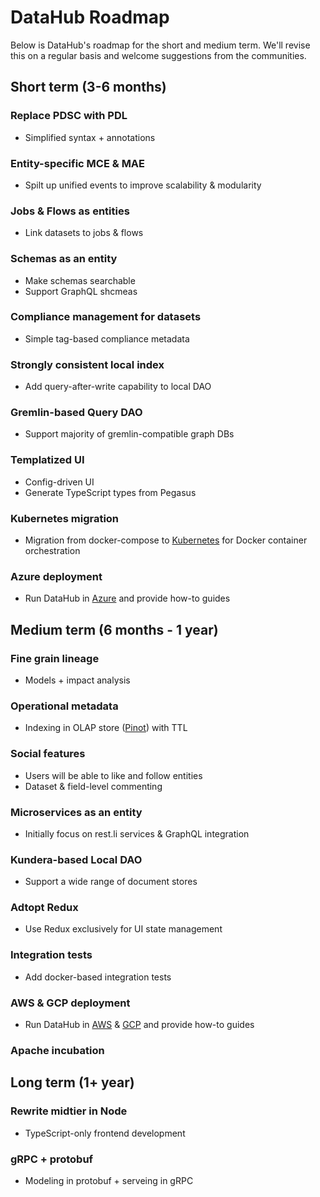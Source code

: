 # DataHub Roadmap

Below is DataHub's roadmap for the short and medium term. We'll revise this on a regular basis and welcome suggestions from the communities.

## Short term (3-6 months)
### Replace PDSC with PDL
- Simplified syntax + annotations
### Entity-specific MCE & MAE
- Spilt up unified events to improve scalability & modularity
### Jobs & Flows as entities
- Link datasets to jobs & flows
### Schemas as an entity
- Make schemas searchable
- Support GraphQL shcmeas
### Compliance management for datasets
- Simple tag-based compliance metadata
### Strongly consistent local index
- Add query-after-write capability to local DAO 
### Gremlin-based Query DAO
- Support majority of gremlin-compatible graph DBs
### Templatized UI
- Config-driven UI
- Generate TypeScript types from Pegasus 
### Kubernetes migration
- Migration from docker-compose to [Kubernetes](https://kubernetes.io/) for Docker container orchestration
### Azure deployment
- Run DataHub in [Azure](https://azure.microsoft.com/en-us/) and provide how-to guides

## Medium term (6 months - 1 year)
### Fine grain lineage
- Models + impact analysis
### Operational metadata
- Indexing in OLAP store ([Pinot](https://github.com/apache/incubator-pinot)) with TTL
### Social features
- Users will be able to like and follow entities
- Dataset & field-level commenting
### Microservices as an entity
- Initially focus on rest.li services & GraphQL integration
### Kundera-based Local DAO
- Support a wide range of document stores
### Adtopt Redux
- Use Redux exclusively for UI state management
### Integration tests
- Add docker-based integration tests
### AWS & GCP deployment
- Run DataHub in [AWS](https://aws.amazon.com/) & [GCP](https://cloud.google.com/gcp) and provide how-to guides
### Apache incubation

## Long term (1+ year)
### Rewrite midtier in Node
- TypeScript-only frontend development
### gRPC + protobuf
- Modeling in protobuf + serveing in gRPC
